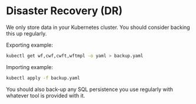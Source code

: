 # Disaster Recovery (DR)

We only store data in your Kubernetes cluster. You should consider backing this up regularly.

Exporting example:

```bash
kubectl get wf,cwf,cwft,wftmpl -o yaml > backup.yaml
```

Importing example:

```bash
kubectl apply -f backup.yaml
```

You should also back-up any SQL persistence you use regularly with whatever tool is provided with it.
